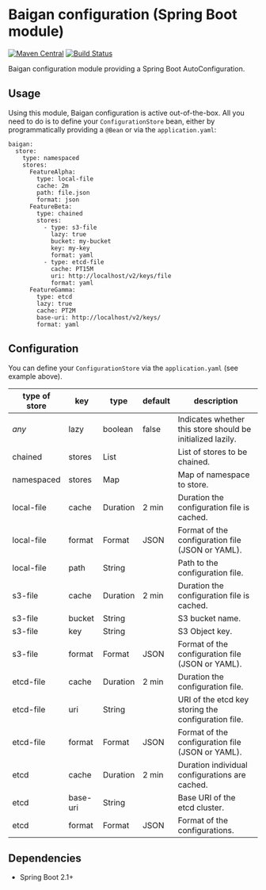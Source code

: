 # Baigan configuration (Spring Boot module)

[![Maven Central](https://img.shields.io/maven-central/v/org.zalando/baigan-config.svg)](https://maven-badges.herokuapp.com/maven-central/org.zalando/baigan-config)
[![Build Status](https://img.shields.io/travis/lukasniemeier-zalando/baigan-config/master.svg)](https://travis-ci.org/lukasniemeier-zalando/baigan-config)

Baigan configuration module providing a Spring Boot AutoConfiguration.

## Usage

Using this module, Baigan configuration is active out-of-the-box.
All you need to do is to define your `ConfigurationStore` bean, 
either by programmatically providing a `@Bean` or via the `application.yaml`:

```
baigan:
  store:
    type: namespaced
    stores:
      FeatureAlpha:
        type: local-file
        cache: 2m
        path: file.json
        format: json
      FeatureBeta:
        type: chained
        stores:
          - type: s3-file
            lazy: true
            bucket: my-bucket
            key: my-key
            format: yaml
          - type: etcd-file
            cache: PT15M
            uri: http://localhost/v2/keys/file
            format: yaml
      FeatureGamma:
        type: etcd
        lazy: true
        cache: PT2M
        base-uri: http://localhost/v2/keys/
        format: yaml
```

## Configuration

You can define your `ConfigurationStore` via the `application.yaml` (see example above).

| type of store | key      | type     | default | description                                                |
|---------------|----------|----------|---------|------------------------------------------------------------|
| *any*         | lazy     | boolean  | false   | Indicates whether this store should be initialized lazily. |
| chained       | stores   | List     |         | List of stores to be chained.                              |
| namespaced    | stores   | Map      |         | Map of namespace to store.                                 |
| local-file    | cache    | Duration | 2 min   | Duration the configuration file is cached.                 |
| local-file    | format   | Format   | JSON    | Format of the configuration file (JSON or YAML).           |
| local-file    | path     | String   |         | Path to the configuration file.                            |
| s3-file       | cache    | Duration | 2 min   | Duration the configuration file is cached.                 |
| s3-file       | bucket   | String   |         | S3 bucket name.                                            |
| s3-file       | key      | String   |         | S3 Object key.                                             |
| s3-file       | format   | Format   | JSON    | Format of the configuration file (JSON or YAML).           |
| etcd-file     | cache    | Duration | 2 min   | Duration the configuration file.                           |
| etcd-file     | uri      | String   |         | URI of the etcd key storing the configuration file.        |
| etcd-file     | format   | Format   | JSON    | Format of the configuration file (JSON or YAML).           |
| etcd          | cache    | Duration | 2 min   | Duration individual configurations are cached.             |
| etcd          | base-uri | String   |         | Base URI of the etcd cluster.                              |
| etcd          | format   | Format   | JSON    | Format of the configurations.                              |

## Dependencies

* Spring Boot 2.1+
